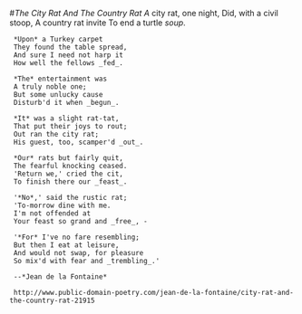 #*The City Rat And The Country Rat*
     *A* city rat, one night,
     Did, with a civil stoop,
     A country rat invite
     To end a turtle _soup_.

     *Upon* a Turkey carpet
     They found the table spread,
     And sure I need not harp it
     How well the fellows _fed_.

     *The* entertainment was
     A truly noble one;
     But some unlucky cause
     Disturb'd it when _begun_.

     *It* was a slight rat-tat,
     That put their joys to rout;
     Out ran the city rat;
     His guest, too, scamper'd _out_.

     *Our* rats but fairly quit,
     The fearful knocking ceased.
     'Return we,' cried the cit,
     To finish there our _feast_.

     '*No*,' said the rustic rat;
     'To-morrow dine with me.
     I'm not offended at
     Your feast so grand and _free_, -

     '*For* I've no fare resembling;
     But then I eat at leisure,
     And would not swap, for pleasure
     So mix'd with fear and _trembling_.'
     
     --*Jean de la Fontaine*
     
     http://www.public-domain-poetry.com/jean-de-la-fontaine/city-rat-and-the-country-rat-21915
